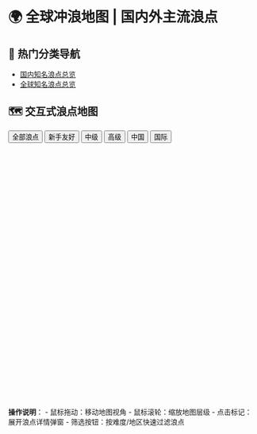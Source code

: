 # 🌍 全球冲浪地图 | 国内外主流浪点

## 🌊 热门分类导航
- [国内知名浪点总览](china)
- [全球知名浪点总览](global)

## 🗺️ 交互式浪点地图
<div class="filter-buttons">
  <button class="filter-btn active" data-filter="all">全部浪点</button>
  <button class="filter-btn" data-filter="beginner">新手友好</button>
  <button class="filter-btn" data-filter="intermediate">中级</button>
  <button class="filter-btn" data-filter="advanced">高级</button>
  <button class="filter-btn" data-filter="china">中国</button>
  <button class="filter-btn" data-filter="international">国际</button>
</div>
<div id="surf-map" style="width: 100%; height: 500px; margin: 1rem 0;"></div>

<p><strong>操作说明</strong>：  
- 鼠标拖动：移动地图视角  
- 鼠标滚轮：缩放地图层级  
- 点击标记：展开浪点详情弹窗  
- 筛选按钮：按难度/地区快速过滤浪点  
</p>

